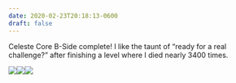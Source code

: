 ```yaml
---
date: 2020-02-23T20:18:13-0600
draft: false
---
```


Celeste Core B-Side complete! I like the taunt of “ready for a real challenge?” after finishing a level where I died nearly 3400 times.

[![](/images/2020/10fdf168d3.jpg)](https://ianwhitney.micro.blog/uploads/2020/10fdf168d3.jpg)[![](/images/2020/a4b26e54f3.jpg)](https://ianwhitney.micro.blog/uploads/2020/a4b26e54f3.jpg)[![](/images/2020/5a99caaa16.jpg)](https://ianwhitney.micro.blog/uploads/2020/5a99caaa16.jpg)

